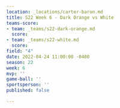 ```yaml
---
location: _locations/carter-baron.md
title: S22 Week 6 - Dark Orange vs White
teams-score:
- team: _teams/s22-dark-orange.md
  score: 
- team: _teams/s22-white.md
  score: 
field: "4"
date: 2022-04-24 11:00:00 -0400
season: 22
week: 6
mvp: ''
game-ball: ''
sportsperson: ''
published: false

---
```

